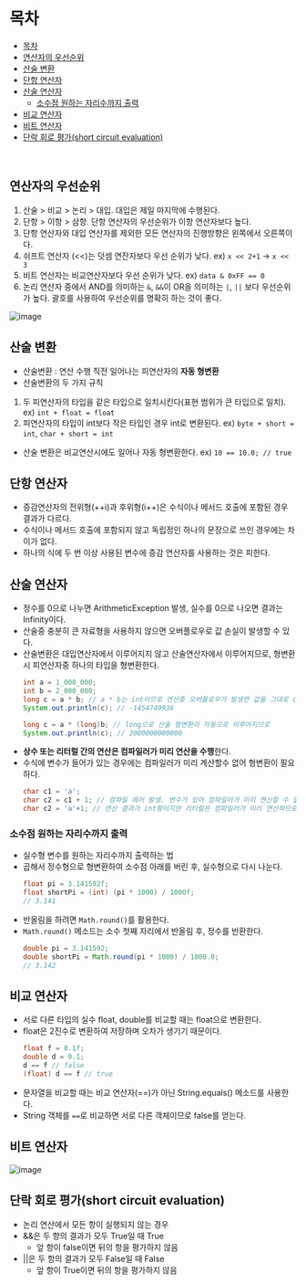 # 목차


- [목차](#목차)
- [연산자의 우선순위](#연산자의-우선순위)
- [산술 변환](#산술-변환)
- [단항 연산자](#단항-연산자)
- [산술 연산자](#산술-연산자)
	- [소수점 원하는 자리수까지 출력](#소수점-원하는-자리수까지-출력)
- [비교 연산자](#비교-연산자)
- [비트 연산자](#비트-연산자)
- [단락 회로 평가(short circuit evaluation)](#단락-회로-평가short-circuit-evaluation)

<br>

## 연산자의 우선순위
1. 산술 > 비교 > 논리 > 대입. 대입은 제일 마지막에 수행된다.
2. 단항 > 이항 > 삼항. 단항 연산자의 우선순위가 이항 연산자보다 높다.
3. 단항 연산자와 대입 연산자를 제외한 모든 연산자의 진행방향은 왼쪽에서 오른쪽이다.
4. 쉬프트 연산자 (<<)는 덧셈 연잔자보다 우선 순위가 낮다.
    ex) `x << 2+1` -> `x << 3`
5. 비트 연산자는 비교연산자보다 우선 순위가 낮다.
    ex) `data & 0xFF == 0`
6. 논리 연산자 중에서 AND를 의미하는 `&`, `&&`이 OR을 의미하는 `|`, `||` 보다 우선순위가 높다. 괄호를 사용하여 우선순위를 명확히 하는 것이 좋다.

![image](https://user-images.githubusercontent.com/106129404/226787282-8a208bbf-793e-48e3-8c5e-a83bb2bfe678.png)

## 산술 변환
- 산술변환 : 연산 수행 직전 일어나는 피연산자의 **자동 형변환**
- 산술변환의 두 가지 규칙
1. 두 피연산자의 타입을 같은 타입으로 일치시킨다(표현 범위가 큰 타입으로 일치). ex) `int + float = float`
2. 피연산자의 타입이 int보다 작은 타입인 경우 int로 변환된다. ex) `byte + short = int`, `char + short = int`
- 산술 변환은 비교연산시에도 일어나 자동 형변환한다. ex) `10 == 10.0; // true`
## 단항 연산자
- 증감연산자의 전위형(++i)과 후위형(i++)은 수식이나 메서드 호출에 포함된 경우 결과가 다르다.
- 수식이나 메서드 호출에 포함되지 않고 독립정인 하나의 문장으로 쓰인 경우에는 차이가 없다.
- 하나의 식에 두 번 이상 사용된 변수에 증감 연산자를 사용하는 것은 피한다.

## 산술 연산자
- 정수를 0으로 나누면 ArithmeticException 발생, 실수를 0으로 나오면 결과는 Infinity이다.
- 산술중 충분히 큰 자료형을 사용하지 않으면 오버플로우로 값 손실이 발생할 수 있다.
- 산술변환은 대입연산자에서 이루어지지 않고 산술연산자에서 이루어지므로, 형변환시 피연산자중 하나의 타입을 형변환한다.
    ```java
    int a = 1_000_000;
    int b = 2_000_000;
    long c = a * b; // a * b는 int이므로 연산중 오버플로우가 발생한 값을 그대로 c에 대입한다.
    System.out.println(c); // -1454749936
    
    long c = a * (long)b; // long으로 산술 형변환이 자동으로 이루어지므로 
    System.out.println(c); // 2000000000000
    ```
- **상수 또는 리터럴 간의 연산은 컴파일러가 미리 연산을 수행**한다.
- 수식에 변수가 들어가 있는 경우에는 컴파일러가 미리 계산할수 없어 형변환이 필요하다.
    ```java
    char c1 = 'a';
    char c2 = c1 + 1; // 컴파일 에러 발생. 변수가 있어 컴파일러가 미리 연산할 수 없으므로 명시적 형변환 필요
    char c2 = 'a'+1; // 연산 결과가 int형이지만 리터럴은 컴파일러가 미리 연산하므로 ok
    ```

### 소수점 원하는 자리수까지 출력
- 실수형 변수를 원하는 자리수까지 출력하는 법
- 곱해서 정수형으로 형변환하여 소수점 아래를 버린 후, 실수형으로 다시 나눈다.
	```java
	float pi = 3.141592f;
	float shortPi = (int) (pi * 1000) / 1000f; 
	// 3.141
 	```
- 반올림을 하려면 `Math.round()`를 활용한다.
- `Math.round()` 메소드는 소수 첫째 자리에서 반올림 후, 정수를 반환한다.
	```java
	double pi = 3.141592;
	double shortPi = Math.round(pi * 1000) / 1000.0;
	// 3.142
	```

## 비교 연산자
- 서로 다른 타입의 실수 float, double를 비교할 때는 float으로 변환한다.
- float은 2진수로 변환하여 저장하며 오차가 생기기 때문이다.
	``` java
	float f = 0.1f;
	double d = 0.1;
	d == f // false
	(float) d == f // true
	```
- 문자열을 비교할 때는 비교 연산자(==)가 아닌 String.equals() 메소드를 사용한다.
- String 객체를 `==`로 비교하면 서로 다른 객체이므로 false를 얻는다.

## 비트 연산자

![image](https://user-images.githubusercontent.com/106129404/225191310-3d944a5f-bb20-4280-868e-7b660c9a26cd.png)

## 단락 회로 평가(short circuit evaluation)

- 논리 연산에서 모든 항이 실행되지 않는 경우
- &&은 두 항의 결과가 모두 True일 때 True
    - 앞 항이 false이면 뒤의 항을 평가하지 않음
- ||은 두 항의 결과가 모두 False일 때 False
    - 앞 항이 True이면 뒤의 항을 평가하지 않음


